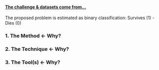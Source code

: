#### [The challenge & datasets come from...](https://github.com/akimwong/1_OnPremise/tree/main/Journey/001/01_Classification/01_Titanic/)

The proposed problem is estimated as binary classification: Survives (1) - Dies (0)

### 1. The Method <- Why?


### 2. The Technique <- Why?


### 3. The Tool(s) <- Why?


